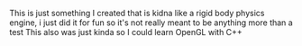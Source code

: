 This is just something I created that is kidna like a rigid body physics engine, i just did it for fun so it's not really meant to be anything more than a test
This also was just kinda so I could learn OpenGL with C++
